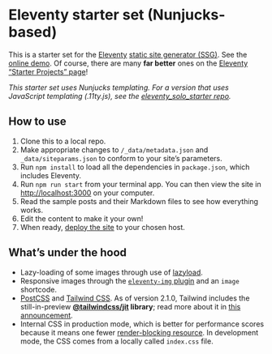 # Eleventy starter set (Nunjucks-based)

This is a starter set for the [Eleventy](https://11ty.dev) [static site generator (SSG)](https://staticgen.com). See the [online demo](https://eleventy-solo-starter-njk.vercel.app/). Of course, there are many **far better** ones on the [Eleventy “Starter Projects” page](https://www.11ty.dev/docs/starter/)!

*This starter set uses Nunjucks templating. For a version that uses JavaScript templating (.11ty.js), see the [eleventy_solo_starter repo](https://github.com/brycewray/eleventy_solo_starter).*

## How to use

1. Clone this to a local repo.
2. Make appropriate changes to `/_data/metadata.json` and `_data/siteparams.json` to conform to your site’s parameters.
3. Run `npm install` to load all the dependencies in `package.json`, which includes Eleventy.
4. Run `npm run start` from your terminal app. You can then view the site in [http://localhost:3000](http://localhost:3000) on your computer.
5. Read the sample posts and their Markdown files to see how everything works.
6. Edit the content to make it your own!
7. When ready, [deploy the site](https://www.11ty.dev/docs/tutorials/#put-it-on-the-web) to your chosen host.

## What’s under the hood

- Lazy-loading of some images through use of [lazyload](https://github.com/verlok/vanilla-lazyload).
- Responsive images through the [`eleventy-img` plugin](https://www.11ty.dev/docs/plugins/image/) and an `image` shortcode.
- [PostCSS](https://postcss.org) and [Tailwind CSS](https://tailwindcss.com). As of version 2.1.0, Tailwind includes the still-in-preview **[@tailwindcss/jit](https://github.com/tailwindlabs/tailwindcss-jit) library**; read more about it in [this announcement](https://blog.tailwindcss.com/just-in-time-the-next-generation-of-tailwind-css).
- Internal CSS in production mode, which is better for performance scores because it means one fewer [render-blocking resource](https://web.dev/render-blocking-resources/). In development mode, the CSS comes from a locally called `index.css` file.